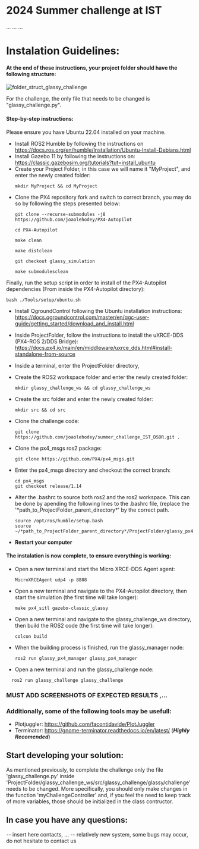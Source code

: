 # 2024 Summer challenge at IST 

...
...
...

# Instalation Guidelines:

#### At the end of these instructions, your project folder should have the following structure:
![folder_struct_glassy_challenge](https://github.com/joaolehodey/summer_challenge_IST_DSOR/assets/69345264/1022c432-65f5-478e-a54b-57e3fdc693a4)

For the challenge, the only file that needs to be changed is "glassy_challenge.py".

#### Step-by-step instructions:
Please ensure you have Ubuntu 22.04 installed on your machine.
* Install ROS2 Humble by following the instructions on https://docs.ros.org/en/humble/Installation/Ubuntu-Install-Debians.html
* Install Gazebo 11 by following the instructions on: https://classic.gazebosim.org/tutorials?tut=install_ubuntu
* Create your Project Folder, in this case we will name it "MyProject", and enter the newly created folder:
  ```console
  mkdir MyProject && cd MyProject
  ```
* Clone the PX4 repository fork and switch to correct branch, you may do so by following the steps presented below:
  ```console
  git clone --recurse-submodules -j8 https://github.com/joaolehodey/PX4-Autopilot
  ```
  ```console
  cd PX4-Autopilot
  ```
  ```console
  make clean
  ```
  ```console
  make distclean
  ```
  ```console
  git checkout glassy_simulation
  ```
  ```console
  make submodulesclean
  ```
Finally, run the setup script in order to install of the PX4-Autopilot dependencies (From inside the PX4-Autopilot directory):
  ```console
  bash ./Tools/setup/ubuntu.sh
  ```

* Install QgroundControl following the Ubuntu installation instructions: https://docs.qgroundcontrol.com/master/en/qgc-user-guide/getting_started/download_and_install.html
* Inside ProjectFolder, follow the instructions to install the uXRCE-DDS (PX4-ROS 2/DDS Bridge): https://docs.px4.io/main/en/middleware/uxrce_dds.html#install-standalone-from-source

* Inside a terminal, enter the ProjectFolder directory,
* Create the ROS2 workspace folder and enter the newly created folder:
  ```console
  mkdir glassy_challenge_ws && cd glassy_challenge_ws
  ```
* Create the src folder and enter the newly created folder:
  ```console
  mkdir src && cd src
  ```
* Clone the challenge code:
  ```console
  git clone https://github.com/joaolehodey/summer_challenge_IST_DSOR.git .
  ```
* Clone the px4_msgs ros2 package:
  ```console
  git clone https://github.com/PX4/px4_msgs.git
  ```

* Enter the px4_msgs directory and checkout the correct branch:
  ```console
  cd px4_msgs
  git checkout release/1.14
  ```

  
* Alter the .bashrc to source both ros2 and the ros2 workspace. This can be done by apending the following lines to the .bashrc file, (replace the '\*path_to_ProjectFolder_parent_directory\*' by the correct path.
  ```console
  source /opt/ros/humble/setup.bash
  source ~/*path_to_ProjectFolder_parent_directory*/ProjectFolder/glassy_px4_ws/install/setup.bash
  ```
* **Restart your computer**

 #### The instalation is now complete, to ensure everything is working:

* Open a new terminal and start the Micro XRCE-DDS Agent agent:
  ```console
  MicroXRCEAgent udp4 -p 8888
  ```
* Open a new terminal and navigate to the PX4-Autopilot directory, then start the simulation (the first time will take longer):
    ```console
  make px4_sitl gazebo-classic_glassy
  ```
* Open a new terminal and navigate to the glassy_challenge_ws directory, then build the ROS2 code (the first time will take longer):
    ```console
  colcon build
  ```
* When the building process is finished, run the glassy_manager node:
    ```console
  ros2 run glassy_px4_manager glassy_px4_manager
  ```
 * Open a new terminal and run the glassy_challenge node:
  ```console
    ros2 run glassy_challenge glassy_challenge
  ```

### MUST ADD SCREENSHOTS OF EXPECTED RESULTS ,...


### Additionally, some of the following tools may be usefull:
* Plotjuggler: https://github.com/facontidavide/PlotJuggler
* Terminator: https://gnome-terminator.readthedocs.io/en/latest/ (***Highly Recomended***)


## Start developing your solution:
As mentioned previously, to complete the challenge only the file 'glassy_challenge.py' inside 'ProjectFolder/glassy_challenge_ws/src/glassy_challenge/glassy/challenge' needs to be changed.
More specifically, you should only make changes in the function 'myChallengeController' and, if you feel the need to keep track of more variables, those should be initialized in the class contructor.

## In case you have any questions:
-- insert here contacts, ...
-- relatively new system, some bugs may occur, do not hesitate to contact us

## 
